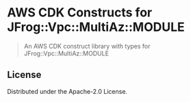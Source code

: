 # AWS CDK Constructs for JFrog::Vpc::MultiAz::MODULE

> An AWS CDK construct library with types for JFrog::Vpc::MultiAz::MODULE

## License

Distributed under the Apache-2.0 License.
